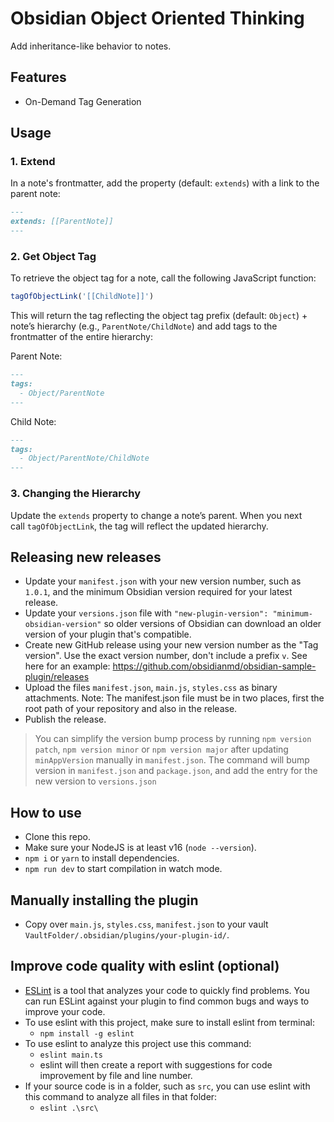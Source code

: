 # Obsidian Object Oriented Thinking

Add inheritance-like behavior to notes.

## Features

- On-Demand Tag Generation

## Usage

### 1. Extend

In a note's frontmatter, add the property (default: `extends`) with a link to the parent note:
```md
---
extends: [[ParentNote]]
---
```
### 2. Get Object Tag

To retrieve the object tag for a note, call the following JavaScript function:
```js
tagOfObjectLink('[[ChildNote]]')
```

This will return the tag reflecting the object tag prefix (default: `Object`) + note’s hierarchy (e.g., `ParentNote/ChildNote`) and add tags to the frontmatter of the entire hierarchy:

Parent Note:
```md
---
tags:
  - Object/ParentNote
---
```

Child Note:
```md
---
tags:
  - Object/ParentNote/ChildNote
---
```
### 3. Changing the Hierarchy

Update the `extends` property to change a note’s parent. When you next call `tagOfObjectLink`, the tag will reflect the updated hierarchy.

## Releasing new releases

- Update your `manifest.json` with your new version number, such as `1.0.1`, and the minimum Obsidian version required for your latest release.
- Update your `versions.json` file with `"new-plugin-version": "minimum-obsidian-version"` so older versions of Obsidian can download an older version of your plugin that's compatible.
- Create new GitHub release using your new version number as the "Tag version". Use the exact version number, don't include a prefix `v`. See here for an example: https://github.com/obsidianmd/obsidian-sample-plugin/releases
- Upload the files `manifest.json`, `main.js`, `styles.css` as binary attachments. Note: The manifest.json file must be in two places, first the root path of your repository and also in the release.
- Publish the release.

> You can simplify the version bump process by running `npm version patch`, `npm version minor` or `npm version major` after updating `minAppVersion` manually in `manifest.json`.
> The command will bump version in `manifest.json` and `package.json`, and add the entry for the new version to `versions.json`

## How to use

- Clone this repo.
- Make sure your NodeJS is at least v16 (`node --version`).
- `npm i` or `yarn` to install dependencies.
- `npm run dev` to start compilation in watch mode.

## Manually installing the plugin

- Copy over `main.js`, `styles.css`, `manifest.json` to your vault `VaultFolder/.obsidian/plugins/your-plugin-id/`.

## Improve code quality with eslint (optional)

- [ESLint](https://eslint.org/) is a tool that analyzes your code to quickly find problems. You can run ESLint against your plugin to find common bugs and ways to improve your code.
- To use eslint with this project, make sure to install eslint from terminal:
  - `npm install -g eslint`
- To use eslint to analyze this project use this command:
  - `eslint main.ts`
  - eslint will then create a report with suggestions for code improvement by file and line number.
- If your source code is in a folder, such as `src`, you can use eslint with this command to analyze all files in that folder:
  - `eslint .\src\`
